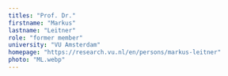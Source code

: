 ```yaml
---
titles: "Prof. Dr."
firstname: "Markus"
lastname: "Leitner"
role: "former member"
university: "VU Amsterdam"
homepage: "https://research.vu.nl/en/persons/markus-leitner"
photo: "ML.webp"
---
```

